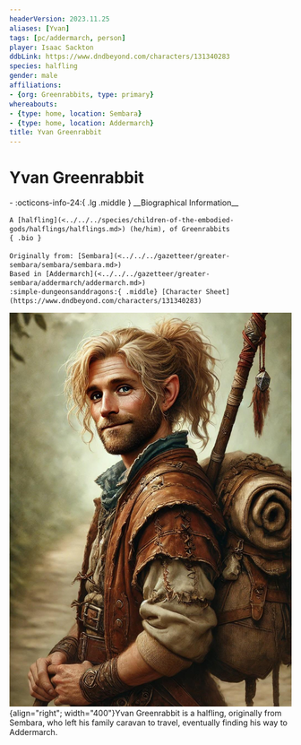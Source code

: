 ```yaml
---
headerVersion: 2023.11.25
aliases: [Yvan]
tags: [pc/addermarch, person]
player: Isaac Sackton
ddbLink: https://www.dndbeyond.com/characters/131340283
species: halfling
gender: male
affiliations:
- {org: Greenrabbits, type: primary}
whereabouts:
- {type: home, location: Sembara}
- {type: home, location: Addermarch}
title: Yvan Greenrabbit
---
```

# Yvan Greenrabbit
<div class="grid cards ext-narrow-margin ext-one-column" markdown>
- :octicons-info-24:{ .lg .middle } __Biographical Information__

    A [halfling](<../../../species/children-of-the-embodied-gods/halflings/halflings.md>) (he/him), of Greenrabbits  
    { .bio }

    Originally from: [Sembara](<../../../gazetteer/greater-sembara/sembara/sembara.md>)
    Based in [Addermarch](<../../../gazetteer/greater-sembara/addermarch/addermarch.md>)
    :simple-dungeonsanddragons:{ .middle} [Character Sheet](https://www.dndbeyond.com/characters/131340283) 
</div>


![Yvan](../../../assets/yvan.jpg){align="right"; width="400"}Yvan Greenrabbit is a halfling, originally from Sembara, who left his family caravan to travel, eventually finding his way to Addermarch.

